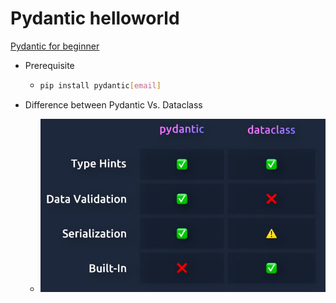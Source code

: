 # Pydantic helloworld

[Pydantic for beginner](https://docs.pydantic.dev/latest/)

- Prerequisite

  - ```bash
    pip install pydantic[email]
    ```

- Difference between Pydantic Vs. Dataclass
  - ![Pydantic Vs. Dataclass](/img/Pydantic_vs_DataClass.png)
